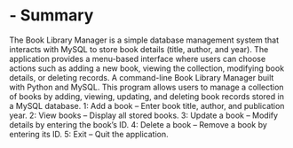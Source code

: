 # - Summary 
The Book Library Manager is a simple database management system that interacts with MySQL to store book details (title, author, and year). The application provides a menu-based interface where users can choose actions such as adding a new book, viewing the collection, modifying book details, or deleting records.
A command-line Book Library Manager built with Python and MySQL. This program allows users to manage a collection of books by adding, viewing, updating, and deleting book records stored in a MySQL database.
1: Add a book – Enter book title, author, and publication year.
2: View books – Display all stored books.
3: Update a book – Modify details by entering the book’s ID.
4: Delete a book – Remove a book by entering its ID.
5: Exit – Quit the application.
